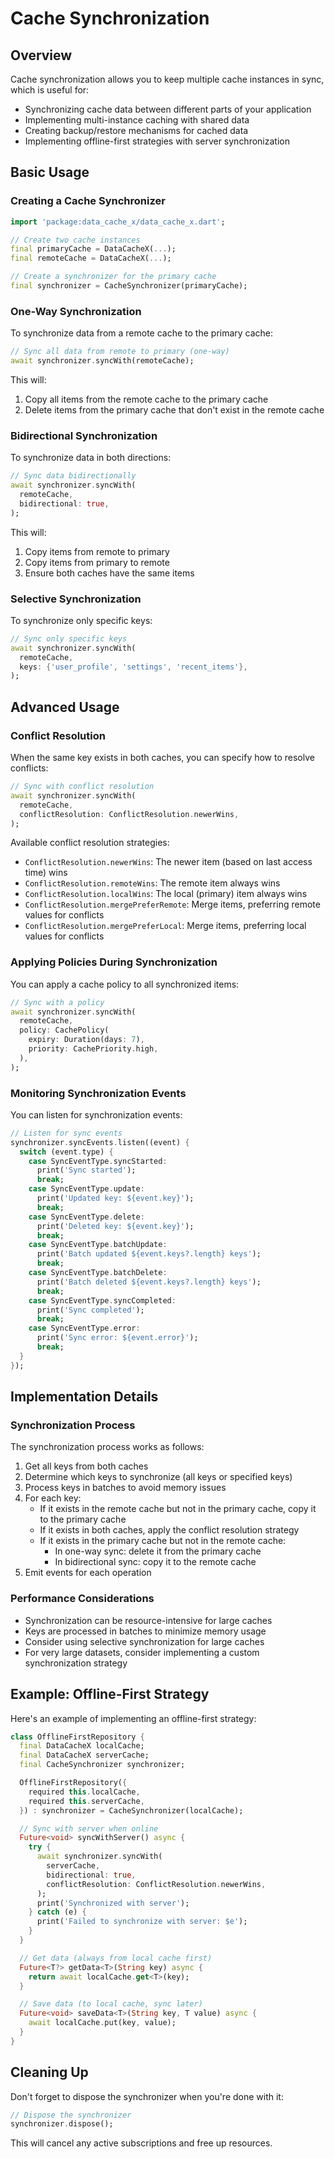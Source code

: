 # Cache Synchronization

## Overview

Cache synchronization allows you to keep multiple cache instances in sync, which is useful for:

- Synchronizing cache data between different parts of your application
- Implementing multi-instance caching with shared data
- Creating backup/restore mechanisms for cached data
- Implementing offline-first strategies with server synchronization

## Basic Usage

### Creating a Cache Synchronizer

```dart
import 'package:data_cache_x/data_cache_x.dart';

// Create two cache instances
final primaryCache = DataCacheX(...);
final remoteCache = DataCacheX(...);

// Create a synchronizer for the primary cache
final synchronizer = CacheSynchronizer(primaryCache);
```

### One-Way Synchronization

To synchronize data from a remote cache to the primary cache:

```dart
// Sync all data from remote to primary (one-way)
await synchronizer.syncWith(remoteCache);
```

This will:
1. Copy all items from the remote cache to the primary cache
2. Delete items from the primary cache that don't exist in the remote cache

### Bidirectional Synchronization

To synchronize data in both directions:

```dart
// Sync data bidirectionally
await synchronizer.syncWith(
  remoteCache,
  bidirectional: true,
);
```

This will:
1. Copy items from remote to primary
2. Copy items from primary to remote
3. Ensure both caches have the same items

### Selective Synchronization

To synchronize only specific keys:

```dart
// Sync only specific keys
await synchronizer.syncWith(
  remoteCache,
  keys: {'user_profile', 'settings', 'recent_items'},
);
```

## Advanced Usage

### Conflict Resolution

When the same key exists in both caches, you can specify how to resolve conflicts:

```dart
// Sync with conflict resolution
await synchronizer.syncWith(
  remoteCache,
  conflictResolution: ConflictResolution.newerWins,
);
```

Available conflict resolution strategies:

- `ConflictResolution.newerWins`: The newer item (based on last access time) wins
- `ConflictResolution.remoteWins`: The remote item always wins
- `ConflictResolution.localWins`: The local (primary) item always wins
- `ConflictResolution.mergePreferRemote`: Merge items, preferring remote values for conflicts
- `ConflictResolution.mergePreferLocal`: Merge items, preferring local values for conflicts

### Applying Policies During Synchronization

You can apply a cache policy to all synchronized items:

```dart
// Sync with a policy
await synchronizer.syncWith(
  remoteCache,
  policy: CachePolicy(
    expiry: Duration(days: 7),
    priority: CachePriority.high,
  ),
);
```

### Monitoring Synchronization Events

You can listen for synchronization events:

```dart
// Listen for sync events
synchronizer.syncEvents.listen((event) {
  switch (event.type) {
    case SyncEventType.syncStarted:
      print('Sync started');
      break;
    case SyncEventType.update:
      print('Updated key: ${event.key}');
      break;
    case SyncEventType.delete:
      print('Deleted key: ${event.key}');
      break;
    case SyncEventType.batchUpdate:
      print('Batch updated ${event.keys?.length} keys');
      break;
    case SyncEventType.batchDelete:
      print('Batch deleted ${event.keys?.length} keys');
      break;
    case SyncEventType.syncCompleted:
      print('Sync completed');
      break;
    case SyncEventType.error:
      print('Sync error: ${event.error}');
      break;
  }
});
```

## Implementation Details

### Synchronization Process

The synchronization process works as follows:

1. Get all keys from both caches
2. Determine which keys to synchronize (all keys or specified keys)
3. Process keys in batches to avoid memory issues
4. For each key:
   - If it exists in the remote cache but not in the primary cache, copy it to the primary cache
   - If it exists in both caches, apply the conflict resolution strategy
   - If it exists in the primary cache but not in the remote cache:
     - In one-way sync: delete it from the primary cache
     - In bidirectional sync: copy it to the remote cache
5. Emit events for each operation

### Performance Considerations

- Synchronization can be resource-intensive for large caches
- Keys are processed in batches to minimize memory usage
- Consider using selective synchronization for large caches
- For very large datasets, consider implementing a custom synchronization strategy

## Example: Offline-First Strategy

Here's an example of implementing an offline-first strategy:

```dart
class OfflineFirstRepository {
  final DataCacheX localCache;
  final DataCacheX serverCache;
  final CacheSynchronizer synchronizer;

  OfflineFirstRepository({
    required this.localCache,
    required this.serverCache,
  }) : synchronizer = CacheSynchronizer(localCache);

  // Sync with server when online
  Future<void> syncWithServer() async {
    try {
      await synchronizer.syncWith(
        serverCache,
        bidirectional: true,
        conflictResolution: ConflictResolution.newerWins,
      );
      print('Synchronized with server');
    } catch (e) {
      print('Failed to synchronize with server: $e');
    }
  }

  // Get data (always from local cache first)
  Future<T?> getData<T>(String key) async {
    return await localCache.get<T>(key);
  }

  // Save data (to local cache, sync later)
  Future<void> saveData<T>(String key, T value) async {
    await localCache.put(key, value);
  }
}
```

## Cleaning Up

Don't forget to dispose the synchronizer when you're done with it:

```dart
// Dispose the synchronizer
synchronizer.dispose();
```

This will cancel any active subscriptions and free up resources.
